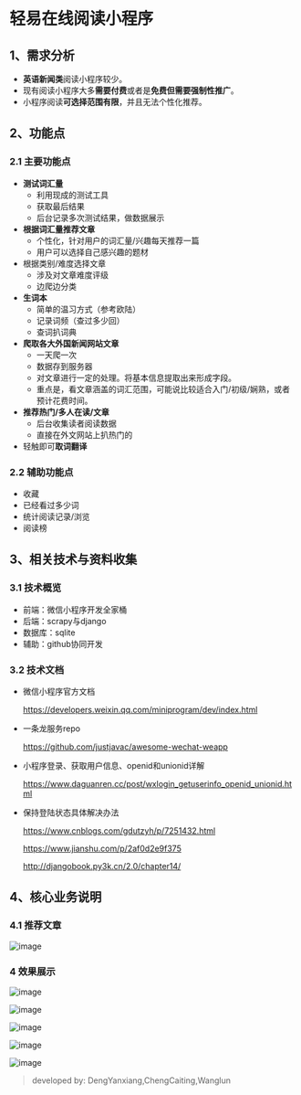 # 轻易在线阅读小程序

## 1、需求分析
* **英语新闻类**阅读小程序较少。
* 现有阅读小程序大多**需要付费**或者是**免费但需要强制性推广**。
* 小程序阅读**可选择范围有限**，并且无法个性化推荐。
  

## 2、功能点
### 2.1 主要功能点
* **测试词汇量**
  * 利用现成的测试工具
  * 获取最后结果
  * 后台记录多次测试结果，做数据展示
* **根据词汇量推荐文章**
  * 个性化，针对用户的词汇量/兴趣每天推荐一篇
  * 用户可以选择自己感兴趣的题材
* 根据类别/难度选择文章
  * 涉及对文章难度评级
  * 边爬边分类
* **生词本**
  * 简单的温习方式（参考欧陆）
  * 记录词频（查过多少回）
  * 查词扒词典
* **爬取各大外国新闻网站文章**
  * 一天爬一次
  * 数据存到服务器
  * 对文章进行一定的处理。将基本信息提取出来形成字段。
  * 重点是，看文章涵盖的词汇范围，可能说比较适合入门/初级/娴熟，或者预计花费时间。
* **推荐热门/多人在读/文章**
  * 后台收集读者阅读数据
  * 直接在外文网站上扒热门的
* 轻触即可**取词翻译**

### 2.2 辅助功能点

* 收藏
* 已经看过多少词
* 统计阅读记录/浏览
* 阅读榜

## 3、相关技术与资料收集
### 3.1 技术概览
* 前端：微信小程序开发全家桶
* 后端：scrapy与django
* 数据库：sqlite
* 辅助：github协同开发

### 3.2 技术文档
* 微信小程序官方文档

  https://developers.weixin.qq.com/miniprogram/dev/index.html
  
* 一条龙服务repo

  https://github.com/justjavac/awesome-wechat-weapp
  
* 小程序登录、获取用户信息、openid和unionid详解

  https://www.daguanren.cc/post/wxlogin_getuserinfo_openid_unionid.html


* 保持登陆状态具体解决办法

  https://www.cnblogs.com/gdutzyh/p/7251432.html

  https://www.jianshu.com/p/2af0d2e9f375

  http://djangobook.py3k.cn/2.0/chapter14/
  
## 4、核心业务说明
### 4.1 推荐文章
![image](display-images/getArticle.png)
### 4 效果展示
![image](display-images/主阅读界面.gif) 

![image](https://github.com/DHUer/Software_Design/blob/master/display-images/%E5%8D%95%E8%AF%8D%E6%9C%AC.gif)

![image](https://github.com/DHUer/Software_Design/blob/master/display-images/%E6%94%B6%E8%97%8F%E6%96%87%E7%AB%A0.gif)

 ![image](https://github.com/DHUer/Software_Design/blob/master/display-images/%E8%83%8C%E5%8D%95%E8%AF%8D%E4%BF%A1%E6%81%AF.gif)

![image](https://github.com/DHUer/Software_Design/blob/master/display-images/%E8%AF%8D%E6%B1%87%E9%87%8F%E6%B5%8B%E8%AF%95.gif) 


> developed by: DengYanxiang,ChengCaiting,Wanglun